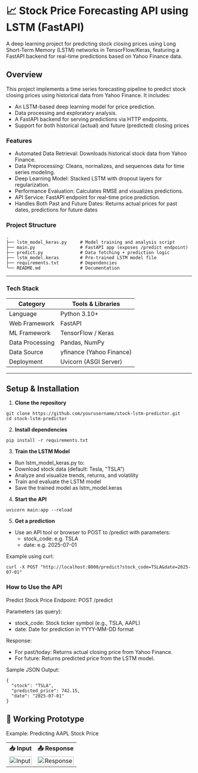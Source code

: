 # 📈 Stock Price Forecasting API using LSTM (FastAPI)
A deep learning project for predicting stock closing prices using Long Short-Term Memory (LSTM) networks in TensorFlow/Keras, featuring a FastAPI backend for real-time predictions based on Yahoo Finance data.

## Overview
This project implements a time series forecasting pipeline to predict stock closing prices using historical data from Yahoo Finance. It includes:

- An LSTM-based deep learning model for price prediction.
- Data processing and exploratory analysis.
- A FastAPI backend for serving predictions via HTTP endpoints.
- Support for both historical (actual) and future (predicted) closing prices

### Features
- Automated Data Retrieval: Downloads historical stock data from Yahoo Finance.
- Data Preprocessing: Cleans, normalizes, and sequences data for time series modeling.
- Deep Learning Model: Stacked LSTM with dropout layers for regularization.
- Performance Evaluation: Calculates RMSE and visualizes predictions.
- API Service: FastAPI endpoint for real-time price prediction.
- Handles Both Past and Future Dates: Returns actual prices for past dates, predictions for future dates

### Project Structure
```
.
├── lstm_model_keras.py     # Model training and analysis script
├── main.py                 # FastAPI app (exposes /predict endpoint)
├── predict.py              # Data fetching + prediction logic
├── lstm_model.keras        # Pre-trained LSTM model file
├── requirements.txt        # Dependencies
└── README.md               # Documentation
```
---

### Tech Stack

| Category         | Tools & Libraries         |
|------------------|---------------------------|
| Language         | Python 3.10+              |
| Web Framework    | FastAPI                   |
| ML Framework     | TensorFlow / Keras        |
| Data Processing  | Pandas, NumPy             |
| Data Source      | yfinance (Yahoo Finance)  |
| Deployment       | Uvicorn (ASGI Server)     |

---

## Setup & Installation

1. **Clone the repository**

```
git clone https://github.com/yourusername/stock-lstm-predictor.git
cd stock-lstm-predictor 
```

2. **Install dependencies**
```
pip install -r requirements.txt
```

3. **Train the LSTM Model**

- Run lstm_model_keras.py to:
- Download stock data (default: Tesla, "TSLA")
- Analyze and visualize trends, returns, and volatility
- Train and evaluate the LSTM model
- Save the trained model as lstm_model.keras

4. **Start the API**

```
uvicorn main:app --reload
```

5. **Get a prediction**

- Use an API tool or browser to POST to /predict with parameters:
  - stock_code: e.g. TSLA
  - date: e.g. 2025-07-01
    
Example using curl:
```
curl -X POST "http://localhost:8000/predict?stock_code=TSLA&date=2025-07-01"
```

### How to Use the API

Predict Stock Price
Endpoint: POST /predict

Parameters (as query):
  - stock_code: Stock ticker symbol (e.g., TSLA, AAPL)
  - date: Date for prediction in YYYY-MM-DD format

Response:

- For past/today: Returns actual closing price from Yahoo Finance.
- For future: Returns predicted price from the LSTM model.

Sample JSON Output:
```
{
  "stock": "TSLA",
  "predicted_price": 742.15,
  "date": "2025-07-01"
}
```
## 🚀 Working Prototype
Example: Predicting AAPL Stock Price

<table>
  <tr>
    <th style="text-align:center;">📥 Input</th>
    <th style="text-align:center;">📤 Response</th>
  </tr>
  <tr>
    <td align="center">
      <img src="https://github.com/user-attachments/assets/59bf359e-b94c-4594-a8a5-c88f2026135c" alt="Input" width="100%">
    </td>
    <td align="center">
      <img src="https://github.com/user-attachments/assets/0d0580e2-f8c1-4c2f-ba24-1c7007facb87" alt="Response" width="100%">
    </td>
  </tr>
</table>
